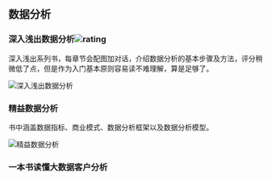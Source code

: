 ## 数据分析

### 深入浅出数据分析![rating](https://img.shields.io/badge/评分-4-brightgreen.svg)

深入浅出系列书，每章节会配图加对话，介绍数据分析的基本步骤及方法，评分稍微低了点，但是作为入门基本原则容易读不难理解，算是足够了。

![深入浅出数据分析](https://img9.doubanio.com/view/subject/s/public/s6227164.jpg)

### 精益数据分析

书中涵盖数据指标、商业模式、数据分析框架以及数据分析模型。

![精益数据分析](https://img1.doubanio.com/view/subject/s/public/s27943269.jpg)

### 一本书读懂大数据客户分析

